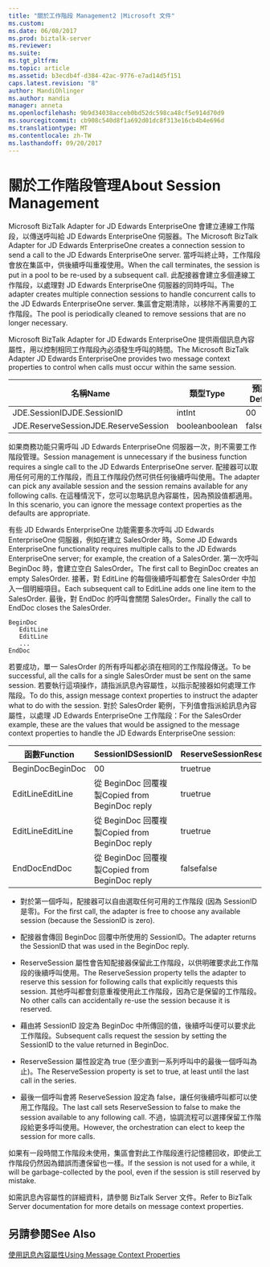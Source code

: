 ```yaml
---
title: "關於工作階段 Management2 |Microsoft 文件"
ms.custom: 
ms.date: 06/08/2017
ms.prod: biztalk-server
ms.reviewer: 
ms.suite: 
ms.tgt_pltfrm: 
ms.topic: article
ms.assetid: b3ecdb4f-d384-42ac-9776-e7ad14d5f151
caps.latest.revision: "8"
author: MandiOhlinger
ms.author: mandia
manager: anneta
ms.openlocfilehash: 9b9d34038acceb0bd52dc598ca48cf5e914d70d9
ms.sourcegitcommit: cb908c540d8f1a692d01dc8f313e16cb4b4e696d
ms.translationtype: MT
ms.contentlocale: zh-TW
ms.lasthandoff: 09/20/2017
---
```

# <a name="about-session-management"></a><span data-ttu-id="fe14e-102">關於工作階段管理</span><span class="sxs-lookup"><span data-stu-id="fe14e-102">About Session Management</span></span>
<span data-ttu-id="fe14e-103">Microsoft BizTalk Adapter for JD Edwards EnterpriseOne 會建立連線工作階段，以傳送呼叫給 JD Edwards EnterpriseOne 伺服器。</span><span class="sxs-lookup"><span data-stu-id="fe14e-103">The Microsoft BizTalk Adapter for JD Edwards EnterpriseOne creates a connection session to send a call to the JD Edwards EnterpriseOne server.</span></span> <span data-ttu-id="fe14e-104">當呼叫終止時，工作階段會放在集區中，供後續呼叫重複使用。</span><span class="sxs-lookup"><span data-stu-id="fe14e-104">When the call terminates, the session is put in a pool to be re-used by a subsequent call.</span></span> <span data-ttu-id="fe14e-105">此配接器會建立多個連線工作階段，以處理對 JD Edwards EnterpriseOne 伺服器的同時呼叫。</span><span class="sxs-lookup"><span data-stu-id="fe14e-105">The adapter creates multiple connection sessions to handle concurrent calls to the JD Edwards EnterpriseOne server.</span></span> <span data-ttu-id="fe14e-106">集區會定期清除，以移除不再需要的工作階段。</span><span class="sxs-lookup"><span data-stu-id="fe14e-106">The pool is periodically cleaned to remove sessions that are no longer necessary.</span></span>  
  
 <span data-ttu-id="fe14e-107">Microsoft BizTalk Adapter for JD Edwards EnterpriseOne 提供兩個訊息內容屬性，用以控制相同工作階段內必須發生呼叫的時間。</span><span class="sxs-lookup"><span data-stu-id="fe14e-107">The Microsoft BizTalk Adapter JD Edwards EnterpriseOne provides two message context properties to control when calls must occur within the same session.</span></span>  
  
|<span data-ttu-id="fe14e-108">名稱</span><span class="sxs-lookup"><span data-stu-id="fe14e-108">Name</span></span>|<span data-ttu-id="fe14e-109">類型</span><span class="sxs-lookup"><span data-stu-id="fe14e-109">Type</span></span>|<span data-ttu-id="fe14e-110">預設值</span><span class="sxs-lookup"><span data-stu-id="fe14e-110">Default</span></span>|  
|----------|----------|-------------|  
|<span data-ttu-id="fe14e-111">JDE.SessionID</span><span class="sxs-lookup"><span data-stu-id="fe14e-111">JDE.SessionID</span></span>|<span data-ttu-id="fe14e-112">int</span><span class="sxs-lookup"><span data-stu-id="fe14e-112">Int</span></span>|<span data-ttu-id="fe14e-113">0</span><span class="sxs-lookup"><span data-stu-id="fe14e-113">0</span></span>|  
|<span data-ttu-id="fe14e-114">JDE.ReserveSession</span><span class="sxs-lookup"><span data-stu-id="fe14e-114">JDE.ReserveSession</span></span>|<span data-ttu-id="fe14e-115">boolean</span><span class="sxs-lookup"><span data-stu-id="fe14e-115">boolean</span></span>|<span data-ttu-id="fe14e-116">false</span><span class="sxs-lookup"><span data-stu-id="fe14e-116">false</span></span>|  
  
 <span data-ttu-id="fe14e-117">如果商務功能只需呼叫 JD Edwards EnterpriseOne 伺服器一次，則不需要工作階段管理。</span><span class="sxs-lookup"><span data-stu-id="fe14e-117">Session management is unnecessary if the business function requires a single call to the JD Edwards EnterpriseOne server.</span></span> <span data-ttu-id="fe14e-118">配接器可以取用任何可用的工作階段，而且工作階段仍然可供任何後續呼叫使用。</span><span class="sxs-lookup"><span data-stu-id="fe14e-118">The adapter can pick any available session and the session remains available for any following calls.</span></span> <span data-ttu-id="fe14e-119">在這種情況下，您可以忽略訊息內容屬性，因為預設值都適用。</span><span class="sxs-lookup"><span data-stu-id="fe14e-119">In this scenario, you can ignore the message context properties as the defaults are appropriate.</span></span>  
  
 <span data-ttu-id="fe14e-120">有些 JD Edwards EnterpriseOne 功能需要多次呼叫 JD Edwards EnterpriseOne 伺服器，例如在建立 SalesOrder 時。</span><span class="sxs-lookup"><span data-stu-id="fe14e-120">Some JD Edwards EnterpriseOne functionality requires multiple calls to the JD Edwards EnterpriseOne server; for example, the creation of a SalesOrder.</span></span> <span data-ttu-id="fe14e-121">第一次呼叫 BeginDoc 時，會建立空白 SalesOrder。</span><span class="sxs-lookup"><span data-stu-id="fe14e-121">The first call to BeginDoc creates an empty SalesOrder.</span></span> <span data-ttu-id="fe14e-122">接著，對 EditLine 的每個後續呼叫都會在 SalesOrder 中加入一個明細項目。</span><span class="sxs-lookup"><span data-stu-id="fe14e-122">Each subsequent call to EditLine adds one line item to the SalesOrder.</span></span> <span data-ttu-id="fe14e-123">最後，對 EndDoc 的呼叫會關閉 SalesOrder。</span><span class="sxs-lookup"><span data-stu-id="fe14e-123">Finally the call to EndDoc closes the SalesOrder.</span></span>  
  
```  
BeginDoc  
   EditLine  
   EditLine  
   ...  
EndDoc  
```  
  
 <span data-ttu-id="fe14e-124">若要成功，單一 SalesOrder 的所有呼叫都必須在相同的工作階段傳送。</span><span class="sxs-lookup"><span data-stu-id="fe14e-124">To be successful, all the calls for a single SalesOrder must be sent on the same session.</span></span> <span data-ttu-id="fe14e-125">若要執行這項操作，請指派訊息內容屬性，以指示配接器如何處理工作階段。</span><span class="sxs-lookup"><span data-stu-id="fe14e-125">To do this, assign message context properties to instruct the adapter what to do with the session.</span></span> <span data-ttu-id="fe14e-126">對於 SalesOrder 範例，下列值會指派給訊息內容屬性，以處理 JD Edwards EnterpriseOne 工作階段：</span><span class="sxs-lookup"><span data-stu-id="fe14e-126">For the SalesOrder example, these are the values that would be assigned to the message context properties to handle the JD Edwards EnterpriseOne session:</span></span>  
  
|<span data-ttu-id="fe14e-127">函數</span><span class="sxs-lookup"><span data-stu-id="fe14e-127">Function</span></span>|<span data-ttu-id="fe14e-128">SessionID</span><span class="sxs-lookup"><span data-stu-id="fe14e-128">SessionID</span></span>|<span data-ttu-id="fe14e-129">ReserveSession</span><span class="sxs-lookup"><span data-stu-id="fe14e-129">ReserveSession</span></span>|  
|--------------|---------------|--------------------|  
|<span data-ttu-id="fe14e-130">BeginDoc</span><span class="sxs-lookup"><span data-stu-id="fe14e-130">BeginDoc</span></span>|<span data-ttu-id="fe14e-131">0</span><span class="sxs-lookup"><span data-stu-id="fe14e-131">0</span></span>|<span data-ttu-id="fe14e-132">true</span><span class="sxs-lookup"><span data-stu-id="fe14e-132">true</span></span>|  
|<span data-ttu-id="fe14e-133">EditLine</span><span class="sxs-lookup"><span data-stu-id="fe14e-133">EditLine</span></span>|<span data-ttu-id="fe14e-134">從 BeginDoc 回覆複製</span><span class="sxs-lookup"><span data-stu-id="fe14e-134">Copied from BeginDoc reply</span></span>|<span data-ttu-id="fe14e-135">true</span><span class="sxs-lookup"><span data-stu-id="fe14e-135">true</span></span>|  
|<span data-ttu-id="fe14e-136">EditLine</span><span class="sxs-lookup"><span data-stu-id="fe14e-136">EditLine</span></span>|<span data-ttu-id="fe14e-137">從 BeginDoc 回覆複製</span><span class="sxs-lookup"><span data-stu-id="fe14e-137">Copied from BeginDoc reply</span></span>|<span data-ttu-id="fe14e-138">true</span><span class="sxs-lookup"><span data-stu-id="fe14e-138">true</span></span>|  
|<span data-ttu-id="fe14e-139">EndDoc</span><span class="sxs-lookup"><span data-stu-id="fe14e-139">EndDoc</span></span>|<span data-ttu-id="fe14e-140">從 BeginDoc 回覆複製</span><span class="sxs-lookup"><span data-stu-id="fe14e-140">Copied from  BeginDoc reply</span></span>|<span data-ttu-id="fe14e-141">false</span><span class="sxs-lookup"><span data-stu-id="fe14e-141">false</span></span>|  
  
-   <span data-ttu-id="fe14e-142">對於第一個呼叫，配接器可以自由選取任何可用的工作階段 (因為 SessionID 是零)。</span><span class="sxs-lookup"><span data-stu-id="fe14e-142">For the first call, the adapter is free to choose any available session (because the SessionID is zero).</span></span>  
  
-   <span data-ttu-id="fe14e-143">配接器會傳回 BeginDoc 回覆中所使用的 SessionID。</span><span class="sxs-lookup"><span data-stu-id="fe14e-143">The adapter returns the SessionID that was used in the BeginDoc reply.</span></span>  
  
-   <span data-ttu-id="fe14e-144">ReserveSession 屬性會告知配接器保留此工作階段，以供明確要求此工作階段的後續呼叫使用。</span><span class="sxs-lookup"><span data-stu-id="fe14e-144">The ReserveSession property tells the adapter to reserve this session for following calls that explicitly requests this session.</span></span> <span data-ttu-id="fe14e-145">其他呼叫都會刻意重複使用此工作階段，因為它是保留的工作階段。</span><span class="sxs-lookup"><span data-stu-id="fe14e-145">No other calls can accidentally re-use the session because it is reserved.</span></span>  
  
-   <span data-ttu-id="fe14e-146">藉由將 SessionID 設定為 BeginDoc 中所傳回的值，後續呼叫便可以要求此工作階段。</span><span class="sxs-lookup"><span data-stu-id="fe14e-146">Subsequent calls request the session by setting the SessionID to the value returned in BeginDoc.</span></span>  
  
-   <span data-ttu-id="fe14e-147">ReserveSession 屬性設定為 true (至少直到一系列呼叫中的最後一個呼叫為止)。</span><span class="sxs-lookup"><span data-stu-id="fe14e-147">The ReserveSession property is set to true, at least until the last call in the series.</span></span>  
  
-   <span data-ttu-id="fe14e-148">最後一個呼叫會將 ReserveSession 設定為 false，讓任何後續呼叫都可以使用工作階段。</span><span class="sxs-lookup"><span data-stu-id="fe14e-148">The last call sets ReserveSession to false to make the session available to any following call.</span></span> <span data-ttu-id="fe14e-149">不過，協調流程可以選擇保留工作階段給更多呼叫使用。</span><span class="sxs-lookup"><span data-stu-id="fe14e-149">However, the orchestration can elect to keep the session for more calls.</span></span>  
  
 <span data-ttu-id="fe14e-150">如果有一段時間工作階段未使用，集區會對此工作階段進行記憶體回收，即使此工作階段仍然因為錯誤而遭保留也一樣。</span><span class="sxs-lookup"><span data-stu-id="fe14e-150">If the session is not used for a while, it will be garbage-collected by the pool, even if the session is still reserved by mistake.</span></span>  
  
 <span data-ttu-id="fe14e-151">如需訊息內容屬性的詳細資料，請參閱 BizTalk Server 文件。</span><span class="sxs-lookup"><span data-stu-id="fe14e-151">Refer to BizTalk Server documentation for more details on message context properties.</span></span>  
  
## <a name="see-also"></a><span data-ttu-id="fe14e-152">另請參閱</span><span class="sxs-lookup"><span data-stu-id="fe14e-152">See Also</span></span>  
 [<span data-ttu-id="fe14e-153">使用訊息內容屬性</span><span class="sxs-lookup"><span data-stu-id="fe14e-153">Using Message Context Properties</span></span>](../core/using-message-context-properties1.md)